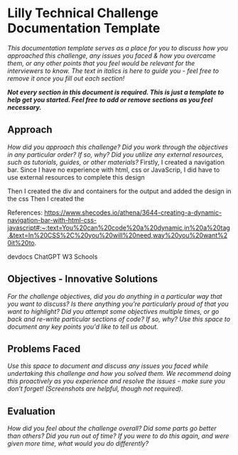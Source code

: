 # Lilly Technical Challenge Documentation Template

*This documentation template serves as a place for you to discuss how you approached this challenge, any issues you faced & how you overcame them, or any other points that you feel would be relevant for the interviewers to know. The text in italics is here to guide you - feel free to remove it once you fill out each section!*

***Not every section in this document is required. This is just a template to help get you started. Feel free to add or remove sections as you feel necessary.***

## Approach
*How did you approach this challenge? Did you work through the objectives in any particular order? If so, why? Did you utilize any external resources, such as tutorials, guides, or other materials?*
Firstly, I created a navigation bar. Since I have no experience with html, css or JavaScrip, I did have to use external resources to complete this design

Then I created the div and containers for the output and added the design in the css 
Then I created the 


References:
https://www.shecodes.io/athena/3644-creating-a-dynamic-navigation-bar-with-html-css-javascript#:~:text=You%20can%20code%20a%20dynamic,in%20a%20tag.&text=In%20CSS%2C%20you%20will%20need,way%20you%20want%20it%20to.

devdocs
ChatGPT
W3 Schools

## Objectives - Innovative Solutions
*For the challenge objectives, did you do anything in a particular way that you want to discuss? Is there anything you're particularly proud of that you want to highlight? Did you attempt some objectives multiple times, or go back and re-write particular sections of code? If so, why? Use this space to document any key points you'd like to tell us about.*

## Problems Faced
*Use this space to document and discuss any issues you faced while undertaking this challenge and how you solved them. We recommend doing this proactively as you experience and resolve the issues - make sure you don't forget! (Screenshots are helpful, though not required)*.

## Evaluation
*How did you feel about the challenge overall? Did some parts go better than others? Did you run out of time? If you were to do this again, and were given more time, what would you do differently?*
